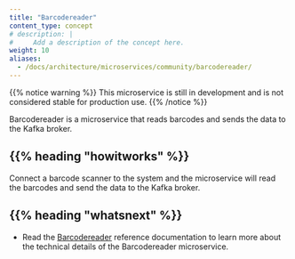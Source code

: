 ```yaml
---
title: "Barcodereader"
content_type: concept
# description: |
#     Add a description of the concept here.
weight: 10
aliases:
  - /docs/architecture/microservices/community/barcodereader/
---
```


<!-- overview -->

{{% notice warning %}}
This microservice is still in development and is not considered stable for production use.
{{% /notice %}}

Barcodereader is a microservice that reads barcodes and sends the data to the Kafka broker.

<!-- body -->

## {{% heading "howitworks" %}}

Connect a barcode scanner to the system and the microservice will read the barcodes and send the data to the Kafka broker.

<!-- Optional section; add links to information related to this topic. -->

## {{% heading "whatsnext" %}}

- Read the [Barcodereader](/docs/reference/microservices/barcodereader/) reference
  documentation to learn more about the technical details of the Barcodereader
  microservice.
